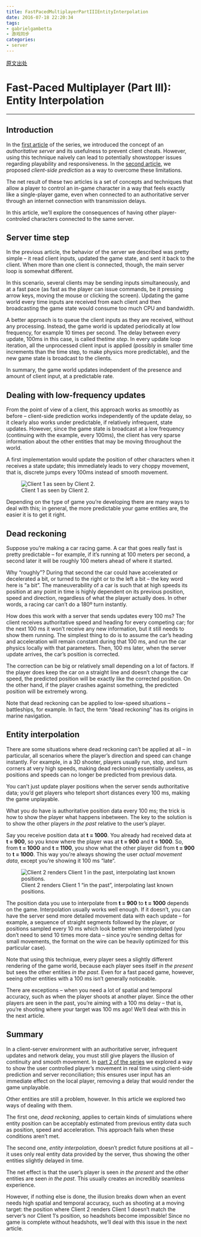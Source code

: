```yaml
---
title: FastPacedMultiplayerPartIIIEntityInterpolation
date: 2016-07-18 22:20:34
tags:
- gabrielgambetta
- 游戏同步
categories:
- server
---
```


[原文出处](http://www.gabrielgambetta.com/entity-interpolation.html)

<h1 class="title">Fast-Paced Multiplayer (Part III): Entity Interpolation</h1>

------------------

<h2 id="introduction">Introduction</h2>
<p>In the <a href="client-server-game-architecture.html">first article</a> of the series, we introduced the concept of an <em>authoritative server</em> and its usefulness to prevent client cheats. However, using this technique naively can lead to potentially showstopper issues regarding playability and responsiveness. In the <a href="client-side-prediction-server-reconciliation.html">second article</a>, we proposed <em>client-side prediction</em> as a way to overcome these limitations.</p>
<p>The net result of these two articles is a set of concepts and techniques that allow a player to control an in-game character in a way that feels exactly like a single-player game, even when connected to an authoritative server through an internet connection with transmission delays.</p>
<p>In this article, we’ll explore the consequences of having other player-controled characters connected to the same server.</p>
<h2 id="server-time-step">Server time step</h2>
<p>In the previous article, the behavior of the server we described was pretty simple – it read client inputs, updated the game state, and sent it back to the client. When more than one client is connected, though, the main server loop is somewhat different.</p>
<p>In this scenario, several clients may be sending inputs simultaneously, and at a fast pace (as fast as the player can issue commands, be it pressing arrow keys, moving the mouse or clicking the screen). Updating the game world every time inputs are received from each client and then broadcasting the game state would consume too much CPU and bandwidth.</p>
<p>A better approach is to queue the client inputs as they are received, without any processing. Instead, the game world is updated periodically at low frequency, for example 10 times per second. The delay between every update, 100ms in this case, is called the<em>time step</em>. In every update loop iteration, all the unprocessed client input is applied (possibly in smaller time increments than the time step, to make physics more predictable), and the new game state is broadcast to the clients.</p>
<p>In summary, the game world updates independent of the presence and amount of client input, at a predictable rate.</p>
<h2 id="dealing-with-low-frequency-updates">Dealing with low-frequency updates</h2>
<p>From the point of view of a client, this approach works as smoothly as before – client-side prediction works independently of the update delay, so it clearly also works under predictable, if relatively infrequent, state updates. However, since the game state is broadcast at a low frequency (continuing with the example, every 100ms), the client has very sparse information about the other entities that may be moving throughout the world.</p>
<p>A first implementation would update the position of other characters when it receives a state update; this immediately leads to very choppy movement, that is, discrete jumps every 100ms instead of smooth movement.</p>
<figure>
<img src="/img/fpm3-01.png" alt="Client 1 as seen by Client 2." /><figcaption>Client 1 as seen by Client 2.</figcaption>
</figure>
<p>Depending on the type of game you’re developing there are many ways to deal with this; in general, the more predictable your game entities are, the easier it is to get it right.</p>
<h2 id="dead-reckoning">Dead reckoning</h2>
<p>Suppose you’re making a car racing game. A car that goes really fast is pretty predictable – for example, if it’s running at 100 meters per second, a second later it will be roughly 100 meters ahead of where it started.</p>
<p>Why “roughly”? During that second the car could have accelerated or decelerated a bit, or turned to the right or to the left a bit – the key word here is “a bit”. The maneuverability of a car is such that at high speeds its position at any point in time is highly dependent on its previous position, speed and direction, regardless of what the player actually does. In other words, a racing car can’t do a 180º turn instantly.</p>
<p>How does this work with a server that sends updates every 100 ms? The client receives authoritative speed and heading for every competing car; for the next 100 ms it won’t receive any new information, but it still needs to show them running. The simplest thing to do is to assume the car’s heading and acceleration will remain constant during that 100 ms, and run the car physics locally with that parameters. Then, 100 ms later, when the server update arrives, the car’s position is corrected.</p>
<p>The correction can be big or relatively small depending on a lot of factors. If the player does keep the car on a straight line and doesn’t change the car speed, the predicted position will be exactly like the corrected position. On the other hand, if the player crashes against something, the predicted position will be extremely wrong.</p>
<p>Note that dead reckoning can be applied to low-speed situations – battleships, for example. In fact, the term “dead reckoning” has its origins in marine navigation.</p>
<h2 id="entity-interpolation">Entity interpolation</h2>
<p>There are some situations where dead reckoning can’t be applied at all – in particular, all scenarios where the player’s direction and speed can change instantly. For example, in a 3D shooter, players usually run, stop, and turn corners at very high speeds, making dead reckoning essentially useless, as positions and speeds can no longer be predicted from previous data.</p>
<p>You can’t just update player positions when the server sends authoritative data; you’d get players who teleport short distances every 100 ms, making the game unplayable.</p>
<p>What you do have is authoritative position data every 100 ms; the trick is how to show the player what happens inbetween. The key to the solution is to show the other players <em>in the past</em> relative to the user’s player.</p>
<p>Say you receive position data at <strong>t = 1000</strong>. You already had received data at <strong>t = 900</strong>, so you know where the player was at <strong>t = 900</strong> and <strong>t = 1000</strong>. So, from <strong>t = 1000</strong> and <strong>t = 1100</strong>, you show what the other player did from <strong>t = 900</strong> to <strong>t = 1000</strong>. This way you’re always showing the user <em>actual movement data</em>, except you’re showing it 100 ms “late”.</p>
<figure>
<img src="/img/fpm3-02.png" alt="Client 2 renders Client 1 in the past, interpolating last known positions." /><figcaption>Client 2 renders Client 1 “in the past”, interpolating last known positions.</figcaption>
</figure>
<p>The position data you use to interpolate from <strong>t = 900</strong> to <strong>t = 1000</strong> depends on the game. Interpolation usually works well enough. If it doesn’t, you can have the server send more detailed movement data with each update – for example, a sequence of straight segments followed by the player, or positions sampled every 10 ms which look better when interpolated (you don’t need to send 10 times more data – since you’re sending deltas for small movements, the format on the wire can be heavily optimized for this particular case).</p>
<p>Note that using this technique, every player sees a slightly different rendering of the game world, because each player sees itself <em>in the present</em> but sees the other entities <em>in the past</em>. Even for a fast paced game, however, seeing other entities with a 100 ms isn’t generally noticeable.</p>
<p>There are exceptions – when you need a lot of spatial and temporal accuracy, such as when the player shoots at another player. Since the other players are seen in the past, you’re aiming with a 100 ms delay – that is, you’re shooting where your target was 100 ms ago! We’ll deal with this in the next article.</p>
<h2 id="summary">Summary</h2>
<p>In a client-server environment with an authoritative server, infrequent updates and network delay, you must still give players the illusion of continuity and smooth movement. In <a href="client-side-prediction-server-reconciliation.html">part 2 of the series</a> we explored a way to show the user controlled player’s movement in real time using client-side prediction and server reconciliation; this ensures user input has an immediate effect on the local player, removing a delay that would render the game unplayable.</p>
<p>Other entities are still a problem, however. In this article we explored two ways of dealing with them.</p>
<p>The first one, <em>dead reckoning</em>, applies to certain kinds of simulations where entity position can be acceptably estimated from previous entity data such as position, speed and acceleration. This approach fails when these conditions aren’t met.</p>
<p>The second one, <em>entity interpolation</em>, doesn’t predict future positions at all – it uses only real entity data provided by the server, thus showing the other entities slightly delayed in time.</p>
<p>The net effect is that the user’s player is seen <em>in the present</em> and the other entities are seen <em>in the past</em>. This usually creates an incredibly seamless experience.</p>
<p>However, if nothing else is done, the illusion breaks down when an event needs high spatial and temporal accuracy, such as shooting at a moving target: the position where Client 2 renders Client 1 doesn’t match the server’s nor Client 1′s position, so headshots become impossible! Since no game is complete without headshots, we’ll deal with this issue in the next article.</p>
